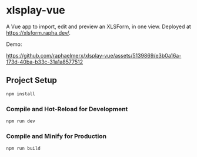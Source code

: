 # xlsplay-vue

A Vue app to import, edit and preview an XLSForm, in one view. Deployed at https://xlsform.rapha.dev/.

Demo:

https://github.com/raphaelmerx/xlsplay-vue/assets/5139869/e3b0a16a-173d-40ba-b33c-31a1a8577512


## Project Setup

```sh
npm install
```

### Compile and Hot-Reload for Development

```sh
npm run dev
```

### Compile and Minify for Production

```sh
npm run build
```
